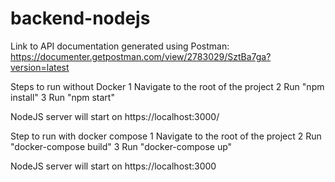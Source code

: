 # backend-nodejs

Link to API documentation generated using Postman:
https://documenter.getpostman.com/view/2783029/SztBa7ga?version=latest

Steps to run without Docker
1 Navigate to the root of the project
2 Run "npm install"
3 Run "npm start"

NodeJS server will start on https://localhost:3000/

Step to run with docker compose
1 Navigate to the root of the project
2 Run "docker-compose build"
3 Run "docker-compose up"

NodeJS server will start on https://localhost:3000






